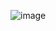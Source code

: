 ![image](https://user-images.githubusercontent.com/82179757/198824843-18dffd9f-d9df-4694-a92a-ae6fd25a3799.png)
